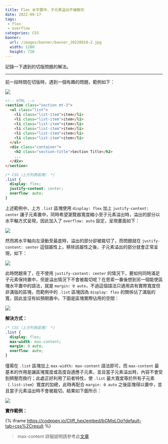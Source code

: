 ```yaml
---
title: Flex 水平置中，子元素溢出不被裁切
date: 2022-09-17
tags:
 - flex
 - overflow
categories: CSS
banner:
  url: /images/banner/banner_20220910-2.jpg
  width: 1280
  height: 720
---
```


記錄一下遇到的切版問題的解法。

<!--more-->

------

前一段時間在切版時，遇到一個有趣的問題，範例如下：

![](https://i.imgur.com/TK9ZZcF.png)

```html
<!-- HTML -->
<section class="section mt-3">  
  <ul class="list">
    <li class="list-item">item</li>
    <li class="list-item">item</li>
    <li class="list-item">item</li>
    <li class="list-item">item</li>
    <li class="list-item">item</li>
    <li class="list-item">item</li>
  </ul>
  <div class="container">
    <h2 class="section-title">Section Title</h2>
    ...
  </div>
</section>
```

```css
/* CSS（上方列表區塊） */
.list {
  display: flex;
  justify-content: center;
  overflow: auto;
}
```

上述範例中，上方 `.list` 區塊使用 `display: flex` 加上 `justify-content: center` 讓子元素置中，同時希望瀏覽器寬度縮小至子元素溢出時，溢出的部分以水平軸方式呈現，因此加入了 `overflow: auto` 設定，呈現畫面如下：

![](https://i.imgur.com/Sn1BMH4.png)

然而將水平軸向左滾動至最底時，溢出的部分卻被裁切了，而問題就在 `justify-content: center` 這個屬性上，移除該屬性之後，子元素溢出的部分就會正常呈現，如下：

![](https://i.imgur.com/6GYarUd.png)

此時問題來了，在不使用 `justify-content: center` 的情況下，要如何同時滿足子元素保持置中，但是溢出情況下不會被裁切呢？在思索一番後想到另一個能使區塊水平置中的語法，就是 `margin: 0 auto`，不過這個語法只適用具有實際寬度但非滿版的區塊，而範例中的 `.list` 區塊因為 `display: flex` 的關係佔了滿版的寬，因此並沒有如預期置中。下圖是區塊實際佔用的空間：

![](https://i.imgur.com/WnJz6ud.png)

**解決方式：**

```css
/* CSS（上方列表區塊） */
.list {
  display: flex;
  max-width: max-content;
  margin: 0 auto;
  overflow: auto;
}
```

僅需在 `.list` 區塊加上 `max-width: max-content` 語法即可，而 `max-content` 最基本的作用是讓區塊寬度或高度自適應子元素，並且當子元素溢出時，內容不會受到擠壓而換行；此處正好利用了前者特性，使 `.list` 最大寬度等於所有子元素（`.list-item`）寬度的加總，此時再配合 `margin: 0 auto` 之後區塊得以置中，並且當子元素溢出時不會被裁切。結果如下圖所示：

![](https://i.imgur.com/MLip3hT.png)

**實作範例：**

{% iframe https://codepen.io/Cliff_hex/embed/bGMqLOq?default-tab=css%2Cresult %}

> max-content 詳細說明請參考此[文章](https://developer.mozilla.org/en-US/docs/Web/CSS/max-content)